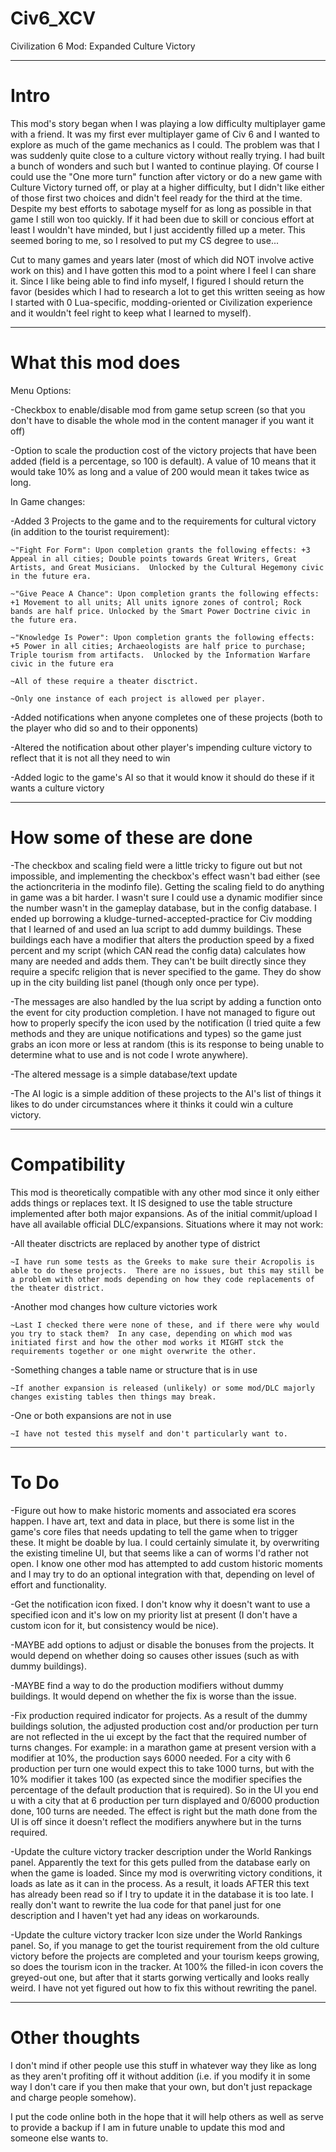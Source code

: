 # Civ6_XCV
Civilization 6 Mod: Expanded Culture Victory

---------------------------------------------------------
# Intro

This mod's story began when I was playing a low difficulty multiplayer game with a friend.  It was my first ever multiplayer game of Civ 6 and I wanted to explore as much of the game mechanics as I could.  The problem was that I was suddenly quite close to a culture victory without really trying.  I had built a bunch of wonders and such but I wanted to continue playing.  Of course I could use the "One more turn" function after victory or do a new game with Culture Victory turned off, or play at a higher difficulty, but I didn't like either of those first two choices and didn't feel ready for the third at the time.  Despite my best efforts to sabotage myself for as long as possible in that game I still won too quickly.  If it had been due to skill or concious effort at least I wouldn't have minded, but I just accidently filled up a meter.  This seemed boring to me, so I resolved to put my CS degree to use...

Cut to many games and years later (most of which did NOT involve active work on this) and I have gotten this mod to a point where I feel I can share it.  Since I like being able to find info myself, I figured I should return the favor (besides which I had to research a lot to get this written seeing as how I started with 0 Lua-specific, modding-oriented or Civilization experience and it wouldn't feel right to keep what I learned to myself).

---------------------------------------------------------
# What this mod does

Menu Options:

  -Checkbox to enable/disable mod from game setup screen (so that you don't have to disable the whole mod in the content manager if you want it off)

  -Option to scale the production cost of the victory projects that have been added (field is a percentage, so 100 is default).  A value of 10 means that it would take 10% as long and a value of 200 would mean it takes twice as long.
  
In Game changes:

  -Added 3 Projects to the game and to the requirements for cultural victory (in addition to the tourist requirement):
  
    ~"Fight For Form": Upon completion grants the following effects: +3 Appeal in all cities; Double points towards Great Writers, Great Artists, and Great Musicians.  Unlocked by the Cultural Hegemony civic in the future era.
    
    ~"Give Peace A Chance": Upon completion grants the following effects: +1 Movement to all units; All units ignore zones of control; Rock bands are half price. Unlocked by the Smart Power Doctrine civic in the future era.
    
    ~"Knowledge Is Power": Upon completion grants the following effects: +5 Power in all cities; Archaeologists are half price to purchase; Triple tourism from artifacts.  Unlocked by the Information Warfare civic in the future era
    
    ~All of these require a theater disctrict.
    
    ~Only one instance of each project is allowed per player.
    
  -Added notifications when anyone completes one of these projects (both to the player who did so and to their opponents)
  
  -Altered the notification about other player's impending culture victory to reflect that it is not all they need to win
  
  -Added logic to the game's AI so that it would know it should do these if it wants a culture victory
  
---------------------------------------------------------
# How some of these are done

-The checkbox and scaling field were a little tricky to figure out but not impossible, and implementing the checkbox's effect wasn't bad either (see the actioncriteria in the modinfo file).  Getting the scaling field to do anything in game was a bit harder.  I wasn't sure I could use a dynamic modifier since the number wasn't in the gameplay database, but in the config database.  I ended up borrowing a kludge-turned-accepted-practice for Civ modding that I learned of and used an lua script to add dummy buildings.  These buildings each have a modifier that alters the production speed by a fixed percent and my script (which CAN read the config data) calculates how many are needed and adds them.  They can't be built directly since they require a specifc religion that is never specified to the game.  They do show up in the city building list panel (though only once per type).

-The messages are also handled by the lua script by adding a function onto the event for city production completion.  I have not managed to figure out how to properly specify the icon used by the notification (I tried quite a few methods and they are unique notifications and types) so the game just grabs an icon more or less at random (this is its response to being unable to determine what to use and is not code I wrote anywhere).

-The altered message is a simple database/text update

-The AI logic is a simple addition of these projects to the AI's list of things it likes to do under circumstances where it thinks it could win a culture victory.

---------------------------------------------------------
# Compatibility

This mod is theoretically compatible with any other mod since it only either adds things or replaces text.  It IS designed to use the table structure implemented after both major expansions.  As of the initial commit/upload I have all available official DLC/expansions.  Situations where it may not work:

  -All theater disctricts are replaced by another type of district
  
    ~I have run some tests as the Greeks to make sure their Acropolis is able to do these projects.  There are no issues, but this may still be a problem with other mods depending on how they code replacements of the theater district.
    
  -Another mod changes how culture victories work
  
    ~Last I checked there were none of these, and if there were why would you try to stack them?  In any case, depending on which mod was initiated first and how the other mod works it MIGHT stck the requirements together or one might overwrite the other.
    
  -Something changes a table name or structure that is in use
  
    ~If another expansion is released (unlikely) or some mod/DLC majorly changes existing tables then things may break.
    
  -One or both expansions are not in use
  
    ~I have not tested this myself and don't particularly want to.
    
---------------------------------------------------------
# To Do

  -Figure out how to make historic moments and associated era scores happen.  I have art, text and data in place, but there is some list in the game's core files that needs updating to tell the game when to trigger these.  It might be doable by lua.  I could certainly simulate it, by overwriting the existing timeline UI, but that seems like a can of worms I'd rather not open.  I know one other mod has attempted to add custom historic moments and I may try to do an optional integration with that, depending on level of effort and functionality.
  
  -Get the notification icon fixed.  I don't know why it doesn't want to use a specified icon and it's low on my priority list at present (I don't have a custom icon for it, but consistency would be nice).
  
  -MAYBE add options to adjust or disable the bonuses from the projects.  It would depend on whether doing so causes other issues (such as with dummy buildings).
  
  -MAYBE find a way to do the production modifiers without dummy buildings.  It would depend on whether the fix is worse than the issue.
  
  -Fix production required indicator for projects.  As a result of the dummy buildings solution, the adjusted production cost and/or production per turn are not reflected in the ui except by the fact that the required number of turns changes.  For example: in a marathon game at present version with a modifier at 10%, the production says 6000 needed.  For a city with 6 production per turn one would expect this to take 1000 turns, but with the 10% modifier it takes 100 (as expected since the modifier specifies the percentage of the default production that is required).  So in the UI you end u with a city that at 6 production per turn displayed and 0/6000 production done, 100 turns are needed.  The effect is right but the math done from the UI is off since it doesn't reflect the modifiers anywhere but in the turns required.
  
  -Update the culture victory tracker description under the World Rankings panel.  Apparently the text for this gets pulled from the database early on when the game is loaded.  Since my mod is overwriting victory conditions, it loads as late as it can in the process.  As a result, it loads AFTER this text has already been read so if I try to update it in the database it is too late.  I really don't want to rewrite the lua code for that panel just for one description and I haven't yet had any ideas on workarounds.
  
  -Update the culture victory tracker Icon size under the World Rankings panel.  So, if you manage to get the tourist requirement from the old culture victory before the projects are completed and your tourism keeps growing, so does the tourism icon in the tracker.  At 100% the filled-in icon covers the greyed-out one, but after that it starts gorwing vertically and looks really weird.  I have not yet figured out how to fix this without rewriting the panel.
    
    
---------------------------------------------------------
# Other thoughts

I don't mind if other people use this stuff in whatever way they like as long as they aren't profiting off it without addition (i.e. if you modify it in some way I don't care if you then make that your own, but don't just repackage and charge people somehow).

I put the code online both in the hope that it will help others as well as serve to provide a backup if I am in future unable to update this mod and someone else wants to.
  
